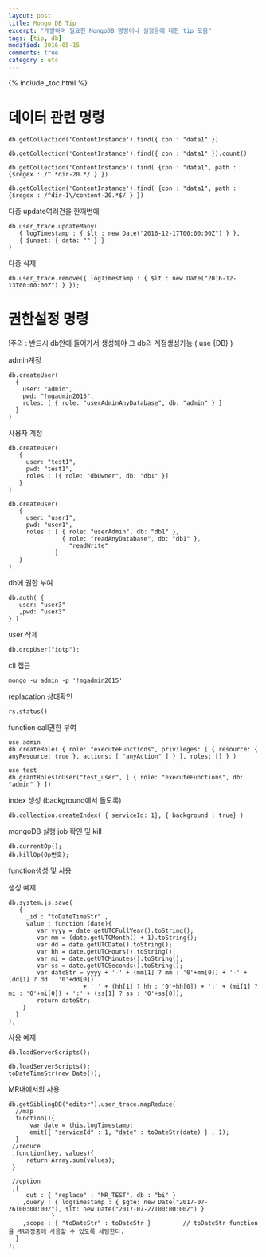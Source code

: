 ```yaml
---
layout: post
title: Mongo DB Tip
excerpt: "개발하며 필요한 MongoDB 명렁어나 설정등에 대한 tip 모음"
tags: [tip, db]
modified: 2016-05-15
comments: true
category : etc
---
```


{% include _toc.html %}


데이터 관련 명령
==============================

~~~~~
db.getCollection('ContentInstance').find({ con : "data1" })

db.getCollection('ContentInstance').find({ con : "data1" }).count()

db.getCollection('ContentInstance').find( {con : "data1", path : {$regex : /^.*dir-20.*/ } })

db.getCollection('ContentInstance').find( {con : "data1", path : {$regex : /^dir-1\/content-20.*$/ } })
~~~~~


다중 update여러건을 한꺼번에
~~~
db.user_trace.updateMany(
   { logTimestamp : { $lt : new Date("2016-12-17T00:00:00Z") } },
   { $unset: { data: "" } }
)
~~~

다중 삭제

~~~
db.user_trace.remove({ logTimestamp : { $lt : new Date("2016-12-13T00:00:00Z") } });
~~~


권한설정 명령
==============================

!주의 : 반드시 db안에 들어가서 생성해야 그 db의 계정생성가능 ( use {DB} )

admin계정

~~~~~
db.createUser(
  {
    user: "admin",
    pwd: "!mgadmin2015",
    roles: [ { role: "userAdminAnyDatabase", db: "admin" } ]
  }
)
~~~~~


사용자 계정

~~~~~
db.createUser(
   {
     user: "test1",
     pwd: "test1",
     roles : [{ role: "dbOwner", db: "db1" }]
   }
)

db.createUser(
   {
     user: "user1",
     pwd: "user1",
     roles : [ { role: "userAdmin", db: "db1" },
               { role: "readAnyDatabase", db: "db1" },
                 "readWrite"
             ]
   }
)
~~~~~


db에 권한 부여

~~~~~
db.auth( {
   user: "user3"
   ,pwd: "user3"
} )
~~~~~


user 삭제

`db.dropUser("iotp");`


cli 접근

`mongo -u admin -p '!mgadmin2015'`


replacation 상태확인

`rs.status()`



function call권한 부여

~~~
use admin
db.createRole( { role: "executeFunctions", privileges: [ { resource: { anyResource: true }, actions: [ "anyAction" ] } ], roles: [] } ) 

use test
db.grantRolesToUser("test_user", [ { role: "executeFunctions", db: "admin" } ])
~~~

index 생성 (background에서 돌도록)

~~~
db.collection.createIndex( { serviceId: 1}, { background : true} )
~~~


mongoDB 실행 job 확인 및 kill

~~~
db.currentOp();
db.killOp(Op번호);
~~~


function생성 및 사용

생성 예제

~~~
db.system.js.save(
   {
     _id : "toDateTimeStr" ,
     value : function (date){ 
        var yyyy = date.getUTCFullYear().toString();
        var mm = (date.getUTCMonth() + 1).toString();
        var dd = date.getUTCDate().toString();
        var hh = date.getUTCHours().toString();
        var mi = date.getUTCMinutes().toString();
        var ss = date.getUTCSeconds().toString();
        var dateStr = yyyy + '-' + (mm[1] ? mm : '0'+mm[0]) + '-' + (dd[1] ? dd : '0'+dd[0])
                     + ' ' + (hh[1] ? hh : '0'+hh[0]) + ':' + (mi[1] ? mi : '0'+mi[0]) + ':' + (ss[1] ? ss : '0'+ss[0]);
        return dateStr;
    }
  }
);
~~~

사용 예제

~~~
db.loadServerScripts();

db.loadServerScripts();
toDateTimeStr(new Date());
~~~

MR내에서의 사용

~~~
db.getSiblingDB("editor").user_trace.mapReduce(
  //map
  function(){
      var date = this.logTimestamp;
      emit({ "serviceId" : 1, "date" : toDateStr(date) } , 1);
  }
 //reduce
 ,function(key, values){
     return Array.sum(values);
 }
      
 //option
 ,{
     out : { "replace" : "MR_TEST", db : "bi" }
    ,query : { logTimestamp : { $gte: new Date("2017-07-26T00:00:00Z"), $lt: new Date("2017-07-27T00:00:00Z") }
            }
    ,scope : { "toDateStr" : toDateStr }         // toDateStr function을 MR과정중에 사용할 수 있도록 세팅한다.               
  }        
);

~~~

